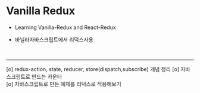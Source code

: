 # Vanilla Redux

- Learning Vanilla-Redux and React-Redux

- 바닐라자바스크립트에서 리덕스사용
<br/>
<hr/>
[o] redux-action, state, reducer, store(dispatch,subscribe) 개념 정리
[o] 자바스크립트로 만드는 카운터<br/>
[o] 자바스크립트로 만든 예제를 리덕스로 적용해보기<br/>
